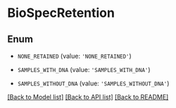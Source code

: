 # BioSpecRetention


## Enum

* `NONE_RETAINED` (value: `'NONE_RETAINED'`)

* `SAMPLES_WITH_DNA` (value: `'SAMPLES_WITH_DNA'`)

* `SAMPLES_WITHOUT_DNA` (value: `'SAMPLES_WITHOUT_DNA'`)

[[Back to Model list]](../README.md#documentation-for-models) [[Back to API list]](../README.md#documentation-for-api-endpoints) [[Back to README]](../README.md)


